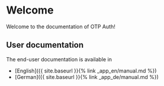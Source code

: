 # Welcome

Welcome to the documentation of OTP Auth!

## User documentation

The end-user documentation is available in

- [English]({{ site.baseurl }}{% link _app_en/manual.md %})
- [German]({{ site.baseurl }}{% link _app_de/manual.md %})

